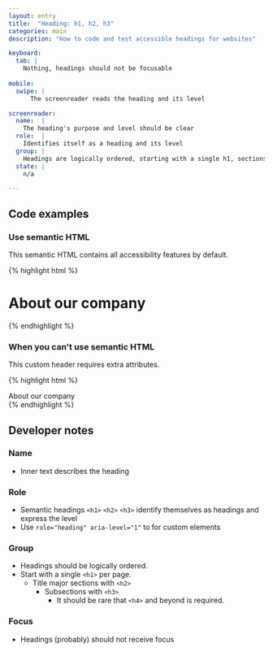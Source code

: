 ```yaml
---
layout: entry
title:  "Heading: h1, h2, h3"
categories: main
description: "How to code and test accessible headings for websites"

keyboard:
  tab: |
    Nothing, headings should not be focusable 
      
mobile:
  swipe: |
      The screenreader reads the heading and its level

screenreader:
  name:  |
    The heading's purpose and level should be clear
  role:  |
    Identifies itself as a heading and its level
  group: |
    Headings are logically ordered, starting with a single h1, sections titled by h2, and subsections with h3
  state: |
    n/a

---
```


## Code examples

### Use semantic HTML
This semantic HTML contains all accessibility features by default.

{% highlight html %}
<h1>
  About our company
</h1>
{% endhighlight %}

### When you can't use semantic HTML

This custom header requires extra attributes.

{% highlight html %}
<div role="heading" aria-level="1">
  About our company
</div>
{% endhighlight %}

## Developer notes

### Name
- Inner text describes the heading

### Role
- Semantic headings `<h1>` `<h2>` `<h3>` identify themselves as headings and express the level
- Use `role="heading" aria-level="1"` to for custom elements

### Group
- Headings should be logically ordered.
- Start with a single `<h1>` per page.
  - Title major sections with `<h2>`
    - Subsections with `<h3>`
      - It should be rare that `<h4>` and beyond is required.

### Focus
- Headings (probably) should not receive focus

